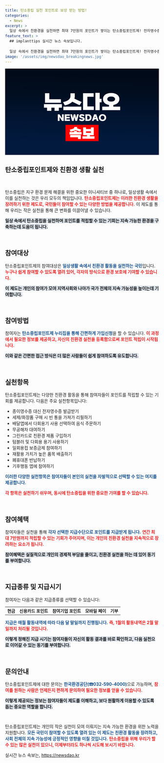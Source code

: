 ```yaml
---
title: 탄소중립 실천 포인트로 보상 받는 방법!
categories:
  - News
excerpt: >
  일상 속에서 친환경을 실천하면 최대 7만원의 포인트가 쌓이는 탄소중립포인트제! 전자영수증, 재활용, 다회용기 사용 등 간단한 행동으로 지급받는 혜택을 놓치지 마세요!
feature_text: >
  ## implanttips 실시간 뉴스 속보입니다.

  일상 속에서 친환경을 실천하면 최대 7만원의 포인트가 쌓이는 탄소중립포인트제! 전자영수증, 재활용, 다회용기 사용 등 간단한 행동으로 지급받는 혜택을 놓치지 마세요!
image: '/assets/img/newsdao_breakingnews.jpg'
---
```


<p><img src="/assets/img/newsdao_breakingnews.jpg" alt="implanttips 속보" /></p>

<h2 data-ke-size="size26">탄소중립포인트제와 친환경 생활 실천</h2>

<p data-ke-size="size16">&nbsp;</p>

<p>탄소중립은 지구 환경 문제 해결을 위한 중요한 이니셔티브 중 하나로, 일상생활 속에서 이를 실천하는 것은 우리 모두의 책임입니다. <b><span style="color: #ee2323;">탄소중립포인트제는 이러한 친환경 생활을 장려하기 위한 제도로, 국민들이 참여할 수 있는 다양한 방법을 제공합니다.</span></b> 이 제도를 통해 우리는 작은 실천을 통해 큰 변화를 이끌어낼 수 있습니다. </p>

<p><b><span style="background-color: #21538527;">일상 속에서 탄소중립을 실천하며 포인트를 적립할 수 있는 기회는 지속 가능한 환경을 구축하는데 도움이 됩니다.</span></b> </p>

<p data-ke-size="size16">&nbsp;</p>

<h2 data-ke-size="size26">참여대상</h2>

<p>탄소중립포인트제의 참여대상은 <b><span style="color: #1a5490;">일상생활 속에서 친환경 활동을 실천하는 국민</span></b>입니다. <b><span style="color: #ee2323;">누구나 쉽게 참여할 수 있도록 열려 있어, 각자의 방식으로 환경 보호에 기여할 수 있습니다.</span></b></p>

<p><b><span style="background-color: #21538527;">이 제도는 개인의 참여가 모여 지역사회와 나아가 국가 전체의 지속 가능성을 높이는데 기여합니다.</span></b> </p>

<p data-ke-size="size16">&nbsp;</p>

<h2 data-ke-size="size26">참여방법</h2>

<p>참여자는 <b><span style="color: #1a5490;">탄소중립포인트제 누리집을 통해 간편하게 가입신청</span></b>을 할 수 있습니다. <b><span style="color: #ee2323;">이 과정에서 필요한 정보를 제공하고, 자신의 친환경 실천을 등록함으로써 포인트 적립이 시작됩니다.</span></b></p>

<p><b><span style="background-color: #21538527;">이와 같은 간편한 접근 방식은 더 많은 사람들이 쉽게 참여하도록 유도합니다.</span></b> </p>

<p data-ke-size="size16">&nbsp;</p>

<h2 data-ke-size="size26">실천항목</h2>

<p>탄소중립포인트제는 다양한 친환경 활동을 통해 참여자들이 포인트를 적립할 수 있는 기회를 제공합니다. 다음은 주요 실천항목입니다:</p>

<ul>
<li>종이영수증 대신 전자영수증 발급받기</li>
<li>세제/화장품 구매 시 빈 통을 가져가 리필하기</li>
<li>배달앱에서 다회용기 사용 선택하여 음식 주문하기</li>
<li>무공해차 대여하기</li>
<li>그린카드로 친환경 제품 구입하기</li>
<li>텀블러 및 다회용 용기 사용하기</li>
<li>일회용컵 보증금제 참여하기</li>
<li>재활용 가치가 높은 품목 배출하기</li>
<li>폐휴대폰 반납하기</li>
<li>기후행동 앱에 참여하기</li>
</ul>

<p><b><span style="color: #1a5490;">이러한 다양한 실천항목은 참여자들이 본인의 실천을 자발적으로 선택할 수 있는 여지를 제공합니다.</span></b></p>

<p><b><span style="color: #ee2323;">각 항목은 실천하기 쉬우며, 동시에 탄소중립을 위한 중요한 기여를 할 수 있습니다.</span></b></p>

<p data-ke-size="size16">&nbsp;</p>

<h2 data-ke-size="size26">참여혜택</h2>

<p>참여자들은 실천을 통해 <b><span style="color: #1a5490;">각자 선택한 지급수단으로 포인트를 지급받게 됩니다.</span></b> <b><span style="color: #ee2323;">연간 최대 7만원까지 적립할 수 있는 기회가 주어지며, 이는 개인의 친환경 실천을 지속적으로 장려하는 요소가 됩니다.</span></b></p>

<p><b><span style="background-color: #21538527;">참여혜택은 실질적으로 개인의 경제적 부담을 줄이고, 친환경 실천을 하는 데 있어 동기를 부여합니다.</span></b> </p>

<p data-ke-size="size16">&nbsp;</p>

<h2 data-ke-size="size26">지급종류 및 지급시기</h2>

<p>참여자는 다음과 같은 지급종류를 선택할 수 있습니다:</p>

<table style="width:100%">
<tr>
<td style="text-align: center; height: 17px;"><b>현금</b></td>
<td style="text-align: center; height: 17px;"><b>신용카드 포인트</b></td>
<td style="text-align: center; height: 17px;"><b>참여기업 포인트</b></td>
<td style="text-align: center; height: 17px;"><b>모바일 페이</b></td>
<td style="text-align: center; height: 17px;"><b>기부</b></td>
</tr>
</table>

<p><b><span style="color: #1a5490;">지급은 매월 활동내역에 따라 다음 달 말일까지 진행됩니다.</span></b> <b><span style="color: #ee2323;">즉, 1월의 활동내역은 2월 말일까지 처리될 것입니다.</span></b></p>

<p><b><span style="background-color: #21538527;">이렇게 정해진 지급 시기는 참여자들이 자신의 활동 결과를 바로 확인하고, 다음 실천으로 이어갈 수 있는 동기를 부여합니다.</span></b></p>

<p data-ke-size="size16">&nbsp;</p>

<h2 data-ke-size="size26">문의안내</h2>

<p>탄소중립포인트제에 대한 문의는 <b><span style="color: #1a5490;">한국환경공단(☎032-590-4000)</span></b>으로 가능하며, <b><span style="color: #ee2323;">참여를 원하는 사람은 언제든지 편하게 문의하여 필요한 정보를 얻을 수 있습니다.</span></b></p>

<p><b><span style="background-color: #21538527;">이렇게 제공되는 정보는 참여자들이 제도를 이해하고, 보다 원활하게 이용할 수 있도록 돕는 중요한 역할을 합니다.</span></b></p>

<p data-ke-size="size16">&nbsp;</p>

<p>탄소중립포인트제는 개인의 작은 실천이 모여 이뤄지는 지속 가능한 환경을 위한 노력을 지원합니다. <b><span style="color: #1a5490;">모든 국민이 참여할 수 있도록 열려 있는 이 제도는 친환경 활동을 장려하고, 사회 전체의 지속 가능성에 긍정적인 영향을 미칠 것입니다.</span></b> <b><span style="color: #ee2323;">탄소중립을 위해 우리가 할 수 있는 많은 실천이 있으니, 이제부터라도 하나씩 시도해 보시기 바랍니다.</span></b></p>
실시간 뉴스 속보는, <a href="https://newsdao.kr" rel="dofollow">https://newsdao.kr</a>



